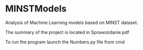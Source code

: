 # MINSTModels
Analysis of Machine Learning models based on MINST dataset.

The summary of the project is located in Sprawozdanie.pdf

To run the program launch the Numbers.py file from cmd
